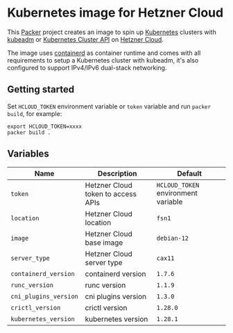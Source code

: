# Kubernetes image for Hetzner Cloud

This [Packer](https://www.packer.io) project creates an image to spin up [Kubernetes](https://kubernetes.io) clusters with [kubeadm](https://kubernetes.io/docs/reference/setup-tools/kubeadm) or [Kubernetes Cluster API](https://cluster-api.sigs.k8s.io) on [Hetzner Cloud](https://www.hetzner.com/cloud).

The image uses [containerd](https://containerd.io) as container runtime and comes with all requirements to setup a Kubernetes cluster with kubeadm, it's also configured to support IPv4/IPv6 dual-stack networking.

## Getting started

Set `HCLOUD_TOKEN` environment variable or `token` variable and run `packer build`, for example:

```shell
export HCLOUD_TOKEN=xxxx
packer build .
```

## Variables

| Name                  | Description                        | Default                             |
| --------------------- | ---------------------------------- | ----------------------------------- |
| `token`               | Hetzner Cloud token to access APIs | `HCLOUD_TOKEN` environment variable |
| `location`            | Hetzner Cloud location             | `fsn1`                              |
| `image`               | Hetzner Cloud base image           | `debian-12`                         |
| `server_type`         | Hetzner Cloud server type          | `cax11`                             |
| `containerd_version`  | containerd version                 | `1.7.6`                             |
| `runc_version`        | runc version                       | `1.1.9`                             |
| `cni_plugins_version` | cni plugins version                | `1.3.0`                             |
| `crictl_version`      | crictl version                     | `1.28.0`                            |
| `kubernetes_version`  | kubernetes version                 | `1.28.1`                            |

